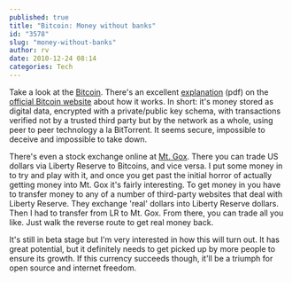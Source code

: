 ```yaml
---
published: true
title: "Bitcoin: Money without banks"
id: "3578"
slug: "money-without-banks"
author: rv
date: 2010-12-24 08:14
categories: Tech
---
```

Take a look at the <a href="https://en.wikipedia.org/wiki/Bitcoin" target="_blank">Bitcoin</a>. There's an excellent <a href="http://www.bitcoin.org/sites/default/files/bitcoin.pdf" target="_blank">explanation</a> (pdf) on the <a href="http://www.bitcoin.org/" target="_blank">official Bitcoin website</a> about how it works. In short: it's money stored as digital data, encrypted with a private/public key schema, with transactions verified not by a trusted third party but by the network as a whole, using peer to peer technology a la BitTorrent. It seems secure, impossible to deceive and impossible to take down.

There's even a stock exchange online at <a href="https://mtgox.com" target="_blank">Mt. Gox</a>. There you can trade US dollars via Liberty Reserve to Bitcoins, and vice versa. I put some money in to try and play with it, and once you get past the initial horror of actually getting money into Mt. Gox it's fairly interesting. To get money in you have to transfer money to any of a number of third-party websites that deal with Liberty Reserve. They exchange 'real' dollars into Liberty Reserve dollars. Then I had to transfer from LR to Mt. Gox. From there, you can trade all you like. Just walk the reverse route to get real money back.

It's still in beta stage but I'm very interested in how this will turn out. It has great potential, but it definitely needs to get picked up by more people to ensure its growth. If this currency succeeds though, it'll be a triumph for open source and internet freedom.